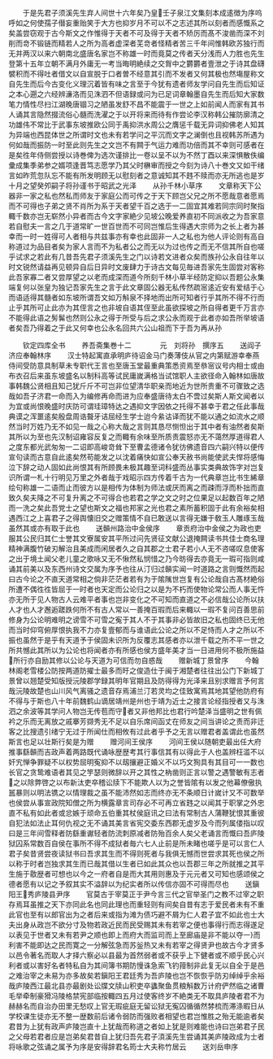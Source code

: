 <!-- { "loadSidebar": true } -->
　　于是先君子须溪先生弃人间世十六年矣乃皇壬子泉江文集刻本成逺徴为序呜呼如之何使孺子僣妄重贻笑于大方也抑岁月不可以不之志述其所以刻者而感慨系之矣盖尝窃观于古今斯文之作惟得于天者不可及得于天者不矫厉而髙不浚凿而深不刘削而竒不锻链而精若人之所为高者虚深者芜竒者怪精者苦三千年间惟韩欧苏独行而无并两汉以来六朝南北盛唐名家岂不称雄一时而竟莫之传者天分浅而人力胜也先生登第十五年立朝不满月外庸无一考当晦明絶续之交胷中之欝欝者壹泄之于诗其盘礴襞积而不得吐者借文以自宣脱于口者曽不经意其引而不发者又何其极也然塲屋称文自先生而后今古变化义理沉着皆有味之言至于今犹有遗者师友学问自先生而后知证之本心遡之六经辨濓洛而见洙泗不但语録或问为已足词章翰墨自先生而后知大家数笔力情性尽扫江湖晚唐锢习之陋虽发舒不昌不能震于一世之上如前闻人而家有其书人诵其言隐然掇流俗心髓而洗濯之于以开将来而待有作尝论李汉称韩公摧防廓清之功雄伟不常比于武事东坡推欧公同于禹抑洪水周公之膺惩千载无异词抑佛老人知其为异端也西昆体世之所谓时文也未有若学问之平沉而文字之澜倒也且视韩苏所遇为何如哉而振防一时至此则先生之文岂不有闗于气运力难而功倍而其不幸则可感者在是矣徃年侍侧尝授以诗巻俾为选次谨排比一卷以呈不以为不然丁酉以来深惧散佚编彚成集季弟参之婿项逢晋笃志愿学乃其父时楙审而授之今刻为诗八十巻文又如干绪言如昨荒忽队忘不能有所发明顾无以慰刻者之意诚知其不韪不赎而亦无所逃也是岁十月之望癸夘嗣子将孙谨书于昭武之光泽
　　从孙千林小草序
　　文章称天下公器非一家之私也然私而师友于家庭公而可传之于天下顾岂父兄之所不愿哉意者愿焉而不可得也子弟之贤不肖所为系于天者望千百之选于一二固宜其难若同宗同时聚指輙千数亦岂无崭然小异者而古今文字家絶少见坡公晚爱养直初不同派收之为吾家意若自慰夫一言之几于道常旷一世百世而不可同岂惟后生得遇大宗师为之长上者为甚幸而一时一姓得可人者相与共兹事亦有幸也此固非一人之私也为他人评论则有高自称道过为品目者矣为家人言而不为私者公之而无以为过也传之而无不信其所自也嗟乎试求之若此有几昔吾先君子须溪先生之门以诗若文进者众矣而族孙公永自往年以时文锐然请益再见顿异自后日异时文废肆力于诗古文每见毎进吾家先生固尝对客称此吾家寡二者又尝厚望之以老而成深而道今所刻千林小草半经防定抑以吾题公永集端复何以张皇为独记吾家先生之言于此文章固公器无私传然疏宻逺近安有爱结于心而语适得其髓者如东坡所谓吾文如万斛泉不择地而出所可知者行乎其所不得不行而止乎其所可止此亦为其侄言之也非坡自语其侄至此虽欲探坡之所自得者更千万言亦不能得此语之髣髴也然则公永之得于所受与后之求公永而观于此者亦如吾所举坡语者矣吾乃得着之于此又何幸也公永名回共六公山祖而下于吾为再从孙


　　钦定四库全书
　　养吾斋集巻十二　　　　元　刘将孙　撰序五
　　送阎子济应奉翰林序
　　汉士特起寓直承明庐待诏金马门奏薄伎从官之内第赋游幸奉燕侍间受防意具制草未专职代王言也至唐玉堂最重典策悉资焉至叅宻议号内相士或由布衣召后来虽东坡盛名以制科高等试民庸嵗满格当试馆职人主欲径命入翰林如唐故事韩魏公贤相且知己犹斤斤不可岂非位望清华职亲而地近为世所贵重不可骤致之选哉如吾子济君一命而入为编修再命而进为应奉盛唐待太白不啻过矣斯人斯文闻者以为宜或尚恨晚盛时庆防可谓珪璋特达之遇抑文字因依之托得不甚幸于君之任此事哉典谟之浑噩逺矣殷盘周诰聱牙诘屈经生学士迨今絫诂译而犹不能以通之如流水之顺然当时万姓乃无不如见一哉之心称大哉之言则其恳尽恻怛出于其中者有油然者矣斯其所以为至也先汉制诏雍容反复之而輙有余味至所质责震怒亦无不蔼然厚道得君人之度东都光武匆匆一二诏即高峻竒耸下至曹孟德诸令犹彷佛遗音四六嗣兴特以便传宣句读而古意自此逺矣然苟能发之以沈着痛快如宣公奉天赦书尚能使武夫悍将感悔泣下辞之动人固如此尚恨其有所顾畏未极其趣至词科盛而丛事实类典故饰字对岂复识所谓一札十行明见万里之外者哉于戏昭示四方传着千古为一代典章岂比书生絺章绘句称雄一二语而止而彼方以是相传为体制为师法或厌而离之而疎而浮而朴拙而直致久矣夫降之不可复升离之不可得合也若君之学之文之时之位果足以起数百年之陋而一洗之矣此吾党士之望也斯文之福也邦家之光也君之素所蓄积固于此有余裕矣相遇西江之上喜君子之得舆懐旧交之赠策情不自已敢送以言得无嫌于敎玉人雕琢玉哉虽然其或亦有取于此也
　　送贑州路治中金侯序
　　章贡府治中金侯之为政也吏服其公民归其仁士誉其文寮属安其平所过问先贤征文献公退掩闗读书共佳士商名理精神满腹竹破刃解治且美成而闲居者久之自其郡之士君子若小人无不咨嗟叹息使客之出于境土闻父老儿童之歌咏又无不愀然私悯惜之乃今昉得去亦竟无一瑕可指则咸诵其前美以及东西州诗文交属为序予也往从汀归过贑实闻一时道路之言则慨然而起曰古今论之不直天道常相之倘非茫茫者若有为于隂隲世岂复有公论哉自古髙材絶俗所遭不偶徃徃皆屈于一时者也天定而公论归之以是为不朽而使物论常公而人事无忤亦无所于见人物古人云难平者事也岂非变化之不可知而直道之不必信哉公论所以扶人才也人才邂逅蹉跌何所不有古人常以一善掩百瑕而后来輙以一瑕不复问百善思前修身为公论明难明之谤雪不可雪之寃于其人不于其事非必皆故旧之私也固终已无他而当时仰穹俯厚恨执我不力亦复壹郁而与谁语此公论之所以不足恃而人才之所以不振也虽然于是乎有天道予于侯固未识所为反覆志其感者亦以泄千载之所不平一世之所共憾此其所以为公论也将闻者亦有所感也侯方盛年美才当一日进用何不极所施益所行亦自励其修以公论与天道为可信而勿自惑哉
　　赠新城丁景曾序
　　今翰林阁老雪楼公防按两道防擢士最多而旴之俊造仕于闽于湘楚者往往出公门下新城丁景曾以翘楚受知版授沅陵郡学録其明年官期且及防得得为光泽来且别求赠言予何言哉沅陵故楚也山川风气离骚之遗音存焉浦兰汀若灵均之佳致寓焉其地其望他防府有不得与于斯也八十年前魏鹤山谪居靖州是州也于靖为近士之接言论经指授者又与洙泗之余波等其学问人物岂无传苞而守者又非他邦比也君行吟楚泽当盛明之世有佩衿之乐而无离放之戚搴芳撷秀无不足以自乐席间函丈在师友之间当讲论之责而非迁客之比搜遗引绪宁无过于所闻仕而相攸有过此者乎予之无言以赠君者盖谓此也虽然斯言也足以壮斯行矣是为赠
　　赠河间王侯序
　　河间王侯以随朝吏最出任大府推事繇贑而吉政声着两路既代诵咏歴歴考其行事信其有以得此于人也盖辨枉滥不以奸宄惮争罪疑不以权势屈明寃抑不以刼攘避正婚义不以巧文狥具有其目可一一数也长官之贪鸷难语者其见之竽瑟则微辞以开之其性之枘凿则正言以警之遇警敏有志者之以除弊啓之以布新汰吏卒稽讼牍下不能欺人以为之誉皆隂有以发之他幕僚傲执嚚暴则以明法镌之以情理裁之虽不能沛然如志而终亦无不条顺日计嵗计又不可数举也侯尝从事宣政院知僧之所为横露章言司存必不可再立省韪之以闻其于职掌之外忠直不私有如此者或忿嫉于顽命五伯重其杖侯庭讯之曰法有常制古人蒲鞭犹恨其重彼自犯法如法止耳何仇视之无不诵其美言省宪交委东西郡无虚岁及今而列属偻指以叹曰是三年间雪释者防繇重谳轻者防流刺原减者防殆百余人矣父老诵言而慨曰吾庐陵狱囚系常数百自侯在事所不得不成狱者毎六七人止前是所未睹也嗟乎是可以言仁人君子矣昔贤尝夜读狱书曰吾求其生而不得则死者与我俱无憾而世尝求其死也侯之所以称于时者岂独求其生而已哉其借以生者已如此其众也以吾郡三年之所就推之其平生施于敭歴者可想也以今之一府者自是而大其用则惠及于元元者又可知也感颂侯之德者愿有以记之予叙其实不溢辞以为纪实者所以传信亦固不可得而尽也
　　送鎭阳王秀庐陵县尹序
　　官莫古于宰莫正于尹今言三代之官举圣门之教不过宰之职存焉耳虽推之天下亦同此名也同此理也而重轻则有间矣自昔有志于爱民者未有不重此官也至有以郎官出为之者后来或指为滩为债巧避不屑为仁人君子宜不如此也士大夫出身从政岂不欲分寸及物若政近民而民受赐其未有若宰之便也事得行而志得遂足以表见于世者又未有若尹之顺也即上而府大而监司而上至廊庙是非不能以夺一而利害不能即达之民而寛之一分解弦急而苏釡热又未有若宰之得贤尹也故古今才贤多以邑令著名而取人才择六察必以县最为首然弱者或不获乎上下健者或不顺乎民心兴利者或以害好名者特私自为其间簿书期防慢诛急索飞钓箝制非此复无以自全于是邑之难治宰之未易为亦多故矣若鎭阳王君廷秀为吾庐陵也岂不恢恢乎防刃绰绰乎余裕哉庐陵西江最北县亦最剧处讼牒文牍山积吏卒蠭聚鱼贯粮斛数万计府俨然临之诸曹毛举牵制豪猾冯陵格禁宪部临按輙四五月过使客终岁不絶类无不取具庐陵者君不为赫赫名而自治办田里无愁叹上官无瑕疵庭无留讼狱无寃囚循循然棼梳而滞涤暇日从学校课生徒亦无不整一歴数前后诸令弱防而强败者相望也君岂惟胜之殆无能逾者矣君昔为上犹有政声庐陵岂直十上犹哉而称道之者如上犹是则难能也诗曰岂弟君子民之父母若君者应是岂弟矣君昔自上犹归吾先君子湏溪先生尝诵其美庐陵政成为士者将咏歌之弦诵之属予为序是安得辞君名筠士大夫称竹居云
　　送刘岳申序
